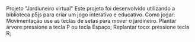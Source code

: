 Projeto "Jardiuneiro virtual" 
Este projeto foi  desenvolvido utilizando a biblioteca p5js para criar um jogo interativo e educativo.
Como jogar:
Movimentação use as teclas de setas para mover o jardineiro.
Plantar árvore:pressione a tecla P ou tecla Espaço;
Replantar toco: pressione tecla R;
